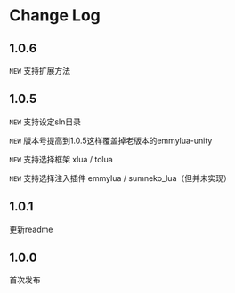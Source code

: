# Change Log

## 1.0.6

`NEW` 支持扩展方法

## 1.0.5

`NEW` 支持设定sln目录

`NEW` 版本号提高到1.0.5这样覆盖掉老版本的emmylua-unity

`NEW` 支持选择框架 xlua / tolua

`NEW` 支持选择注入插件 emmylua / sumneko_lua（但并未实现）

## 1.0.1

更新readme

## 1.0.0

首次发布

